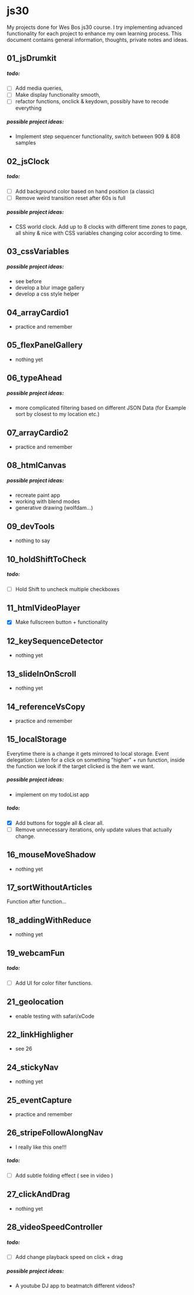 # js30

My projects done for Wes Bos js30 course. I try implementing advanced functionality for each project to enhance my own learning process. This document contains general information, thoughts, private notes and ideas.

## 01_jsDrumkit

##### todo:

- [ ] Add media queries,
- [ ] Make display functionality smooth,
- [ ] refactor functions, onclick & keydown, possibly have to recode everything

##### possible project ideas:

- Implement step sequencer functionality, switch between 909 & 808 samples

## 02_jsClock

##### todo:

- [ ] Add background color based on hand position (a classic)
- [ ] Remove weird transition reset after 60s is full

##### possible project ideas:

- CSS world clock. Add up to 8 clocks with different time zones to page, all shiny & nice with CSS variables changing color according to time.

## 03_cssVariables

##### possible project ideas:

- see before
- develop a blur image gallery
- develop a css style helper

## 04_arrayCardio1

- practice and remember

## 05_flexPanelGallery

- nothing yet

## 06_typeAhead

##### possible project ideas:

- more complicated filtering based on different JSON Data (for Example sort by closest to my location etc.)

## 07_arrayCardio2

- practice and remember

## 08_htmlCanvas

##### possible project ideas:

- recreate paint app
- working with blend modes
- generative drawing (wolfdam...)

## 09_devTools

- nothing to say

## 10_holdShiftToCheck

##### todo:

- [ ] Hold Shift to uncheck multiple checkboxes

## 11_htmlVideoPlayer

- [x] Make fullscreen button + functionality

## 12_keySequenceDetector

- nothing yet

## 13_slideInOnScroll

- nothing yet

## 14_referenceVsCopy

- practice and remember

## 15_localStorage

Everytime there is a change it gets mirrored to local storage.
Event delegation: Listen for a click on something "higher" + run function, inside the function we look if the target clicked is the item we want.

##### possible project ideas:

- implement on my todoList app

##### todo:

- [x] Add buttons for toggle all & clear all.
- [ ] Remove unnecessary iterations, only update values that actually change.

## 16_mouseMoveShadow

- nothing yet

## 17_sortWithoutArticles

Function after function…

## 18_addingWithReduce

- nothing yet

## 19_webcamFun

##### todo:

- [ ] Add UI for color filter functions.

## 21_geolocation

- enable testing with safari/xCode

## 22_linkHighligher

- see 26

## 24_stickyNav

- nothing yet

## 25_eventCapture

- practice and remember

## 26_stripeFollowAlongNav

- I really like this one!!!

##### todo:

- [ ] Add subtle folding effect ( see in video )

## 27_clickAndDrag

- nothing yet

## 28_videoSpeedController

##### todo:

- [ ] Add change playback speed on click + drag

##### possible project ideas:

- A youtube DJ app to beatmatch different videos?
